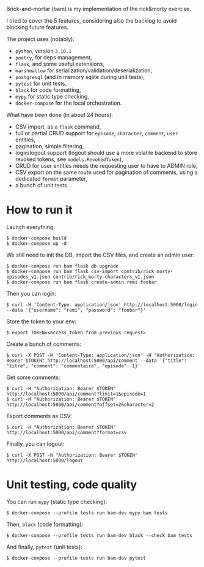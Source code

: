 
Brick-and-mortar (bam) is my implementation of the rick&morty exercise.

I tried to cover the 5 features, considering also the backlog to avoid blocking future features.

The project uses (notably):

- `python`, version `3.10.1`
- `poetry`, for deps management,
- `flask`, and some useful extensions,
- `marshmallow` for serialization/validation/deserialization,
- `postgresql` (and in memory sqlite during unit tests),
- `pytest` for unit tests,
- `black` for code formatting,
- `mypy` for static type checking,
- `docker-compose` for the local orchestration.


What have been done (in about 24 hours):

- CSV import, as a `flask` command,
- full or partial CRUD support for `episode`, `character`, `comment`, `user` entities,
- pagination, simple filtering,
- login/logout support (logout should use a more volatile backend to store revoked tokens, see `models.RevokedToken`),
- CRUD for user entities needs the requesting user to have to ADMIN role,
- CSV export on the same route used for pagination of comments, using a dedicated `format` parameter,
- a bunch of unit tests.


# How to run it

Launch everything:

    $ docker-compose build
    $ docker-compose up -d

We still need to init the DB, import the CSV files, and create an admin user:

    $ docker-compose run bam flask db upgrade
    $ docker-compose run bam flask csv-import contrib/rick_morty-episodes_v1.json contrib/rick_morty-characters_v1.json 
    $ docker-compose run bam flask create-admin remi foobar

Then you can login:

    $ curl -H 'Content-Type: application/json' http://localhost:5000/login --data '{"username": "remi", "password": "foobar"}'

Store the token to your env:

    $ export TOKEN=<access_token from previous request>

Create a bunch of comments:

    $ curl -X POST -H 'Content-Type: application/json' -H "Authorization: Bearer $TOKEN" http://localhost:5000/api/comment --data '{"title": "titre", "comment": "commentaire", "episode": 1}'

Get some comments:

    $ curl -H "Authorization: Bearer $TOKEN" http://localhost:5000/api/comment?limit=1&episode=1
    $ curl -H "Authorization: Bearer $TOKEN" http://localhost:5000/api/comment?offset=2&character=2

Export comments as CSV:

    $ curl -H "Authorization: Bearer $TOKEN" http://localhost:5000/api/comment?format=csv

Finally, you can logout:

    $ curl -X POST -H "Authorization: Bearer $TOKEN" http://localhost:5000/logout

# Unit testing, code quality

You can run `mypy` (static type checking):

    $ docker-compose --profile tests run bam-dev mypy bam tests

Then, `black` (code formatting):

    $ docker-compose --profile tests run bam-dev black --check bam tests

And finally, `pytest` (unit tests):

    $ docker-compose --profile tests run bam-dev pytest
